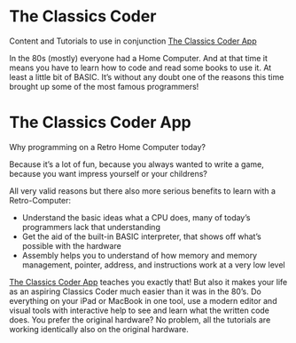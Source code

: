 # The Classics Coder
Content and Tutorials to use in conjunction [The Classics Coder App](http://classicscoder.com/classics-coder.html)

In the 80s (mostly) everyone had a Home Computer. And at that time it means you have to learn how to code and read some books to use it. At least a little bit of BASIC. It’s without any doubt one of the reasons this time brought up some of the most famous programmers!

# The Classics Coder App

Why programming on a Retro Home Computer today?

Because it’s a lot of fun, because you always wanted to write a game, because you want impress yourself or your childrens?

All very valid reasons but there also more serious benefits to learn with a Retro-Computer:

- Understand the basic ideas what a CPU does, many of today’s programmers lack that understanding
- Get the aid of the built-in BASIC interpreter, that shows off what’s possible with the hardware
- Assembly helps you to understand of how memory and memory management, pointer, address, and instructions work at a very low level


[The Classics Coder App](http://www.classicscoder.com/downloads/classics-coder-1.0.1.zip) teaches you exactly that! But also it makes your life as an aspiring Classics Coder much easier than it was in the 80’s. Do everything on your iPad or MacBook in one tool, use a modern editor and visual tools with interactive help to see and learn what the written code does. You prefer the original hardware? No problem, all the tutorials are working identically also on the original hardware.